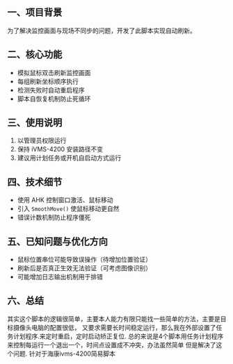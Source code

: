 ## 一、项目背景
为了解决监控画面与现场不同步的问题，开发了此脚本实现自动刷新。

## 二、核心功能
- 模拟鼠标双击刷新监控画面
- 每组刷新坐标顺序执行
- 检测失败时自动重启程序
- 脚本自恢复机制防止死循环

## 三、使用说明
1. 以管理员权限运行
2. 保持 iVMS-4200 安装路径不变
3. 建议用计划任务或开机自启动方式运行

## 四、技术细节
- 使用 AHK 控制窗口激活、鼠标移动
- 引入 `SmoothMove()` 使鼠标移动更自然
- 错误计数机制防止程序僵死

## 五、已知问题与优化方向
- 鼠标位置串位可能导致误操作（待增加位置验证）
- 刷新后是否真正生效无法验证（可考虑图像识别）
- 可能增加日志输出机制用于排错

## 六、总结
  其实这个脚本的逻辑很简单，主要本人能力有限只能找一些简单的方法，主要是目标摄像头电脑的配置很低，
又要求需要长时间稳定运行，那么我在外部设置了任务计划程序.来定时重启，定时启动矫正复位.
总的来说是4个脚本用任务计划程序来控制每运行一个退出一个，时间点设置成不冲突，办法虽然简单
但是解决了这个问题.
针对于海康ivms-4200简易脚本
